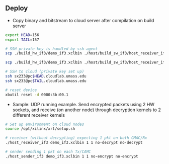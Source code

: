 ## Deploy
- Copy binary and bitstream to cloud server after compilation on build server

```bash
export HEAD=156
export TAIL=157

# SSH private key is handled by ssh-agent
scp ./build_hw_if3/demo_if3.xclbin ./host/build_sw_if3/host_receiver_if3 ./host/build_sw_if3/host_sender_if3 ./host/alice29.txt ./host/pg66489.txt sx233@pc$HEAD.cloudlab.umass.edu:~

scp ./build_hw_if3/demo_if3.xclbin ./host/build_sw_if3/host_receiver_if3 ./host/build_sw_if3/host_sender_if3 ./host/alice29.txt ./host/pg66489.txt sx233@pc$TAIL.cloudlab.umass.edu:~

# SSH to cloud (private key set up)
ssh sx233@pc$HEAD.cloudlab.umass.edu
ssh sx233@pc$TAIL.cloudlab.umass.edu

# reset device
xbutil reset -d 0000:3b:00.1
```

- Sample: UDP running example. Send encrypted packets using 2 HW sockets, and receive (on another node) through decryption kernels to 2 different receiver kernels

```bash
# Set up environment on cloud nodes
source /opt/xilinx/xrt/setup.sh

# receiver (without decrypting) expecting 1 pkt on both CMAC/Rx
./host_receiver_if3 demo_if3.xclbin 1 1 no-decrypt no-decrypt

# sender sending 1 pkt on each Tx/CAMC
./host_sender_if3 demo_if3.xclbin 1 1 no-encrypt no-encrypt
```
